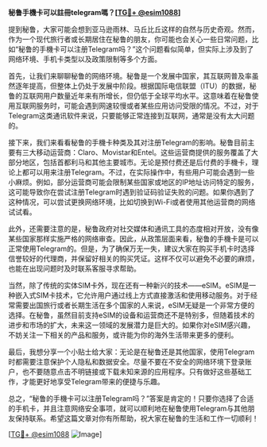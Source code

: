 **秘鲁手機卡可以註冊telegram嗎？[[TG💪+ @esim1088](https://t.me/s/esim1088)]**

提到秘鲁，大家可能会想到亚马逊雨林、马丘比丘这样的自然与历史奇观。然而，作为一个现代旅行者或长期居住在秘鲁的朋友，你可能也会关心一些日常问题，比如“秘鲁的手機卡可以注册Telegram吗？”这个问题看似简单，但实际上涉及到了网络环境、手机卡类型以及政策限制等多个方面。

首先，让我们来聊聊秘鲁的网络环境。秘鲁是一个发展中国家，其互联网普及率虽然逐年提高，但整体上仍处于发展中阶段。根据国际电信联盟（ITU）的数据，秘鲁的互联网用户数量近年来有所增长，但仍低于全球平均水平。这意味着在秘鲁使用互联网服务时，可能会遇到网速较慢或者某些应用访问受限的情况。不过，对于Telegram这类通讯软件来说，只要能够正常连接到互联网，通常是没有太大问题的。

接下来，我们来看看秘鲁的手機卡种类及其对注册Telegram的影响。秘鲁目前主要有三大移动运营商：Claro、Movistar和Entel。这些运营商提供的服务覆盖了大部分地区，包括首都利马和其他主要城市。无论是预付费还是后付费的手機卡，理论上都可以用来注册Telegram。不过，在实际操作中，有些用户可能会遇到一些小麻烦。例如，部分运营商可能会限制某些国家或地区的IP地址访问特定的服务，这可能导致你在尝试注册Telegram时遇到验证码验证失败的问题。如果你遇到了这种情况，可以尝试更换网络环境，比如切换到Wi-Fi或者使用其他运营商的网络试试看。

此外，还需要注意的是，秘鲁政府对社交媒体和通讯工具的态度相对开放，没有像某些国家那样实施严格的网络审查。因此，从政策层面来看，秘鲁的手機卡是可以正常使用Telegram的。但是，为了确保万无一失，建议大家在购买手机卡时选择信誉较好的代理商，并保留好相关的购买凭证。这样不仅可以避免不必要的麻烦，也能在出现问题时及时联系客服寻求帮助。

当然，除了传统的实体SIM卡外，现在还有一种新兴的技术——eSIM。eSIM是一种嵌入式SIM卡技术，它允许用户通过线上方式直接激活和使用移动服务。对于经常需要出国旅行或者长期生活在多个国家的人来说，eSIM无疑是一个非常方便的选择。在秘鲁，虽然目前支持eSIM的设备和运营商还不是特别多，但随着技术的进步和市场的扩大，未来这一领域的发展潜力是巨大的。如果你对eSIM感兴趣，不妨关注一下相关的产品和服务，或许能为你的海外生活带来更多的便利。

最后，我想分享一个小贴士给大家：无论是在秘鲁还是其他国家，使用Telegram时都需要注意保护个人隐私和数据安全。尽量不要在不安全的网络环境下登录账户，也不要随意点击不明链接或下载未知来源的应用程序。只有做好这些基础工作，才能更好地享受Telegram带来的便捷与乐趣。

总之，“秘鲁的手機卡可以注册Telegram吗？”答案是肯定的！只要你选择了合适的手机卡，并且注意网络安全事项，就可以顺利地在秘鲁使用Telegram与其他朋友保持联系。希望这篇文章对你有所帮助，祝大家在秘鲁的生活和工作一切顺利！

[[TG💪+ @esim1088](https://t.me/s/esim1088) ![Image](https://i.postimg.cc/4NQfJmqS/Snipaste-2025-05-13-00-14-12.png)]